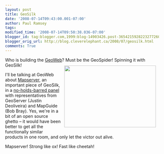 ```yaml
---
layout: post
title: GeoSilk
date: '2008-07-14T09:43:00.001-07:00'
author: Paul Ramsey
tags: 
modified_time: '2008-07-14T09:50:38.036-07:00'
blogger_id: tag:blogger.com,1999:blog-14903426.post-3654215928223277260
blogger_orig_url: http://blog.cleverelephant.ca/2008/07/geosilk.html
comments: True
---
```


Who is building the [GeoWeb](http://www.geoweb.org/)? Must be the GeoSpider! Spinning it with GeoSilk!<img src="http://www.alanbauer.com/images/Patterns%20in%20Nature/Spider%20web%20with%20dew.jpg" style="float:right; padding:10px; width:300px; height:202px;">

I'll be talking at GeoWeb about [Mapserver](http://mapserver.gis.umn.edu/), an important piece of GeoSilk, in a [no-holds-barred panel](http://geowebconference.org/program/spark-panel-sessions) with representatives from GeoServer (Justin Deoliveira) and MapGuide (Bob Bray). Yes, we're in a bit of an open source ghetto &ndash; it would have been better to get all the functionally similar products in one room, and only let the victor out alive.

Mapserver! Strong like ox! Fast like cheetah!

